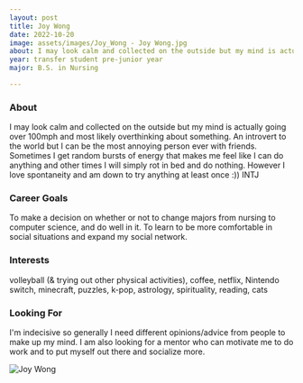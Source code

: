 ```yaml
---
layout: post
title: Joy Wong 
date: 2022-10-20
image: assets/images/Joy_Wong - Joy Wong.jpg
about: I may look calm and collected on the outside but my mind is actually going over 100mph and most likely overthinking about something. An introvert to the world but I can be the most annoying person ever with friends. Sometimes I get random bursts of energy that makes me feel like I can do anything and other times I will simply rot in bed and do nothing. However I love spontaneity and am down to try anything at least once :)) INTJ
year: transfer student pre-junior year
major: B.S. in Nursing

---
```


### About

I may look calm and collected on the outside but my mind is actually going over 100mph and most likely overthinking about something. An introvert to the world but I can be the most annoying person ever with friends. Sometimes I get random bursts of energy that makes me feel like I can do anything and other times I will simply rot in bed and do nothing. However I love spontaneity and am down to try anything at least once :)) INTJ

### Career Goals

To make a decision on whether or not to change majors from nursing to computer science, and do well in it. To learn to be more comfortable in social situations and expand my social network.

### Interests

volleyball (& trying out other physical activities), coffee, netflix, Nintendo switch, minecraft, puzzles, k-pop, astrology, spirituality, reading, cats

### Looking For

I'm indecisive so generally I need different opinions/advice from people to make up my mind. I am also looking for a mentor who can motivate me to do work and to put myself out there and socialize more.

<div class="text-center my-5">
    <img src="https://sase-drexel.github.io/mentorship-2022/assets/images/Joy_Wong - Joy Wong.jpg" alt="Joy Wong" class="rounded post-img" />
</div>
